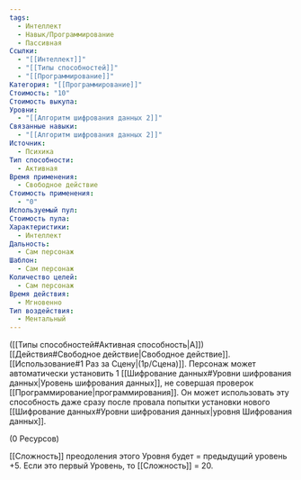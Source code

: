 ```yaml
---
tags:
  - Интеллект
  - Навык/Программирование
  - Пассивная
Ссылки:
  - "[[Интеллект]]"
  - "[[Типы способностей]]"
  - "[[Программирование]]"
Категория: "[[Программирование]]"
Стоимость: "10"
Стоимость выкупа: 
Уровни:
  - "[[Алгоритм шифрования данных 2]]"
Связанные навыки:
  - "[[Алгоритм шифрования данных 2]]"
Источник:
  - Психика
Тип способности:
  - Активная
Время применения:
  - Свободное действие
Стоимость применения:
  - "0"
Используемый пул: 
Стоимость пула: 
Характеристики:
  - Интеллект
Дальность:
  - Сам персонаж
Шаблон:
  - Сам персонаж
Количество целей:
  - Сам персонаж
Время действия:
  - Мгновенно
Тип воздействия:
  - Ментальный
---
```

([[Типы способностей#Активная способность|А]]) [[Действия#Свободное действие|Свободное действие]]. [[Использование#1 Раз за Сцену|(1р/Сцена)]]. Персонаж может автоматически установить 1 [[Шифрование данных#Уровни шифрования данных|Уровень шифрования данных]], не совершая проверок [[Программирование|программирования]]. Он может использовать эту способность даже сразу после провала попытки установки нового [[Шифрование данных#Уровни шифрования данных|уровня Шифрования данных]]. 

(0 Ресурсов)

[[Сложность]] преодоления этого Уровня будет = предыдущий уровень +5.  Если это первый Уровень, то [[Сложность]] = 20. 